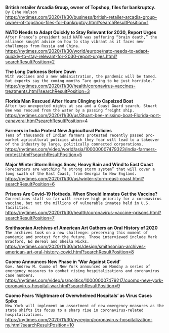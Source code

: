 **British retailer Arcadia Group, owner of Topshop, files for bankruptcy.**\
`By Eshe Nelson`\
https://nytimes.com/2020/11/30/business/british-retailer-arcadia-group-owner-of-topshop-files-for-bankruptcy.html?searchResultPosition=1

**NATO Needs to Adapt Quickly to Stay Relevant for 2030, Report Urges**\
`After France’s president said NATO was suffering “brain death,” the alliance sought advice on how to stay vibrant as it faces new challenges from Russia and China.`\
https://nytimes.com/2020/11/30/world/europe/nato-needs-to-adapt-quickly-to-stay-relevant-for-2030-report-urges.html?searchResultPosition=2

**The Long Darkness Before Dawn**\
`With vaccines and a new administration, the pandemic will be tamed. But experts say the coming months “are going to be just horrible.”`\
https://nytimes.com/2020/11/30/health/coronavirus-vaccines-treatments.html?searchResultPosition=3

**Florida Man Rescued After Hours Clinging to Capsized Boat**\
`After two unexpected nights at sea and a Coast Guard search, Stuart Bee was rescued from the water by a passing freight ship.`\
https://nytimes.com/2020/11/30/us/Stuart-bee-missing-boat-Florida-port-canaveral.html?searchResultPosition=4

**Farmers in India Protest New Agricultural Policies**\
`Tens of thousands of Indian farmers protested recently passed pro-market agricultural policies which they fear will lead to a takeover of the industry by large, politically connected corporations.`\
https://nytimes.com/video/world/asia/100000007479323/india-farmers-protest.html?searchResultPosition=5

**Major Winter Storm Brings Snow, Heavy Rain and Wind to East Coast**\
`Forecasters are watching “a strong storm system” that will cover a long swath of the East Coast, from Georgia to New England.`\
https://nytimes.com/2020/11/30/us/winter-storm-east-coast.html?searchResultPosition=6

**Prisons Are Covid-19 Hotbeds. When Should Inmates Get the Vaccine?**\
`Corrections staff so far will receive high priority for a coronavirus vaccine, but not the millions of vulnerable inmates held in U.S. facilities.`\
https://nytimes.com/2020/11/30/health/coronavirus-vaccine-prisons.html?searchResultPosition=7

**Smithsonian Archives of American Art Gathers an Oral History of 2020**\
`The archives took on a new challenge: preserving this moment of pandemic and protest for the future. Those interviewed include Mark Bradford, Ed Bereal and Sheila Hicks.`\
https://nytimes.com/2020/11/30/arts/design/smithsonian-archives-american-art-oral-history-covid.html?searchResultPosition=8

**Cuomo Announces New Phase in ‘War Against Covid’**\
`Gov. Andrew M. Cuomo of New York announced on Monday a series of emergency measures to combat rising hospitalizations and coronavirus case numbers.`\
https://nytimes.com/video/us/politics/100000007479217/cuomo-new-york-coronavirus-hospital-war.html?searchResultPosition=9

**Cuomo Fears ‘Nightmare of Overwhelmed Hospitals’ as Virus Cases Spike**\
`New York will implement an assortment of new emergency measures as the state shifts its focus to a sharp rise in coronavirus-related hospitalizations.`\
https://nytimes.com/2020/11/30/nyregion/coronavirus-hospitalization-ny.html?searchResultPosition=10

